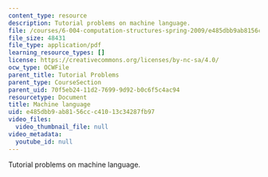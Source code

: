 ```yaml
---
content_type: resource
description: Tutorial problems on machine language.
file: /courses/6-004-computation-structures-spring-2009/e485dbb9ab8156ccc41013c34287fb97_MIT6_004s09_tutor12.pdf
file_size: 48431
file_type: application/pdf
learning_resource_types: []
license: https://creativecommons.org/licenses/by-nc-sa/4.0/
ocw_type: OCWFile
parent_title: Tutorial Problems
parent_type: CourseSection
parent_uid: 70f5eb24-11d2-7699-9d92-b0c6f5c4ac94
resourcetype: Document
title: Machine language
uid: e485dbb9-ab81-56cc-c410-13c34287fb97
video_files:
  video_thumbnail_file: null
video_metadata:
  youtube_id: null
---
```

Tutorial problems on machine language.